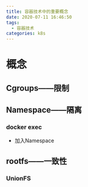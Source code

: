```yaml
---
title: 容器技术中的重要概念
date: 2020-07-11 16:46:50
tags: 
  - 容器技术
categories: k8s
---
```

# 概念
## Cgroups——限制

## Namespace——隔离

### docker exec
* 加入Namespace

## rootfs——一致性

### UnionFS

## 